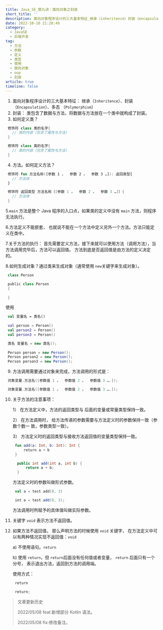 ```yaml
---
title: Java_SE_第九讲：面向对象之封装
short_title: ''
description: 面向对象程序设计的三大基本特征_继承（inheritence​）封装（encapsulation​）多态（polymorphism​）封装_类包含了数据与方法将数据与方法放在一个类中就构成了封装。如何定义类？修饰符class类的名字{类的内容（包含了属性与方法）}修饰符class类的名字{类的内容（包含了属性与方法）}方法。如何定义方法？修饰符fun方法名称([参数参数参数…])_返回类型{方法体}修饰符返回类型方法名称（[参数参数参数…]）{方法体}main​​方法是整个java程序的入口点如果类的定义
date: 2022-10-10 21:28:49
category:
  - JavaSE
  - 后端开发
tag:
  - 方法
  - 参数
  - 定义
  - 类型
  - 使用
  - 面向对象
  - oop
  - 封装
article: true
timeline: false
---
```

1. 面向对象程序设计的三大基本特征： 继承（`Inheritence`​）、封装（`Encapsulation`​）、多态 （`Polymorphism`​）
2. 封装： 类包含了数据与方法，将数据与方法放在一个类中就构成了封装。
3. 如何定义类？

```kotlin
 修饰符 class 类的名字{
   // 类的内容（包含了属性与方法）
 }
```

```java
 修饰符 class 类的名字{
   // 类的内容（包含了属性与方法）
 }
```

4. 方法。如何定义方法？

```kotlin
 修饰符 fun 方法名称([参数 1 ，  参数 2 ，  参数 3 …]): 返回类型{
   // 方法体
 }
```

```java
 修饰符 返回类型 方法名称（[参数 1 ，  参数 2 ，  参数 3 …]）{
   // 方法体
 }
```

5.`main`​​ 方法是整个 Java 程序的入口点，如果类的定义中没有 `main`​​ 方法，则程序无法执行。

6.方法定义不能嵌套， 也就说不能在一个方法中定义另外一个方法。方法只能定义在类中。

7.关于方法的执行： 首先需要定义方法，接下来就可以使用方法（调用方法），当方法调用完毕后，方法可以返回值。 方法到底是否返回值是由方法的定义决定的。

8.如何生成对象？通过类来生成对象（通常使用 `new`​ 关键字来生成对象）。

```kotlin
 class Person
```

```java
 public class Person
 {
 ​
 }
```

使用

```kotlin
 val 变量名 = 类名()
 ​
 val person = Person()
 val person2 = Person()
 val person3 = Person()
```

```java
 类名 变量名 = new 类名();
 ​
 Person person = new Person();
 Person person2 = new Person();
 Person person3 = new Person();
```

9. 方法调用需要通过对象来完成，方法调用的形式是：

```kotlin
 对象变量.方法名([参数值 1 ，  参数值 2 ，  参数值 3 ….]);
```

```java
 对象变量.方法名([参数值 1 ，  参数值 2 ，  参数值 3 ….]);
```

10. 关于方法的注意事项：<br />

    1） 在方法定义中，方法的返回类型与  后面的变量或常量类型保持一致。

    2） 在方法调用时， 给方法传递的参数需要与方法定义时的参数保持一致（参数个数一 致，参数类型一致）。

    3） 方法定义时的返回类型与接收方法返回值的变量类型保持一致。

    ```kotlin
     fun add(a: Int, b: Int): Int {
         return a + b
     }
    ```

    ```java
      public int add(int a, int b) {
          return a + b;
      }
    ```

    方法定义时的参数叫做形式参数。

    ```kotlin
     val a = test.add(8, 3)
    ```

    ```java
     int a = test.add(8, 3);
    ```

    方法调用时所赋予的具体值叫做实际参数。
11. 关键字 `void`​ 表示方法不返回值。
12. 如果方法不返回值， 那么声明方法的时候使用 `void` 关键字， 在方法定义中可以有两种情况实现不返回值：`void`​

    a) 不使用语句。`return`​

    b) 使用 `return`​，但 `return`​ 后面没有任何值或者变量， `return`​ 后面只有一个分号， 表示退出方法，返回到方法的调用端。<br />

    使用方式：

    ```kotlin
     return
    ```

    ```java
     return;
    ```

> 文章更新历史
>
> 2022/05/08 feat:新增部分 Kotlin 语法。
>
> 2022/05/08 fix:修改备注。

‍